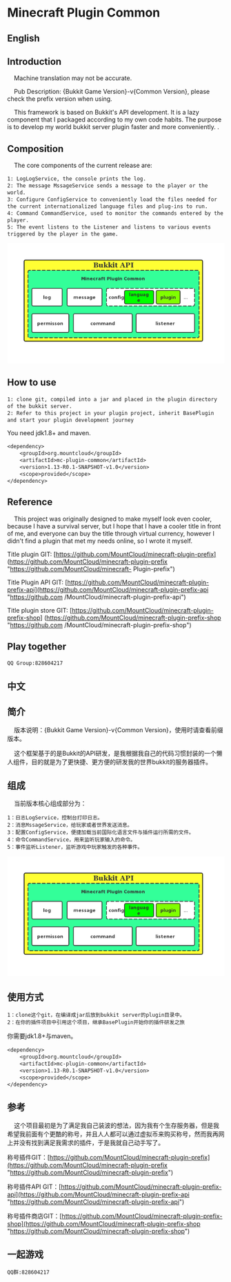 # Minecraft Plugin Common

## English
## Introduction

&nbsp;&nbsp;&nbsp;&nbsp;Machine translation may not be accurate.

&nbsp;&nbsp;&nbsp;&nbsp;Pub Description: {Bukkit Game Version}-v{Common Version}, please check the prefix version when using.

&nbsp;&nbsp;&nbsp;&nbsp;This framework is based on Bukkit's API development. It is a lazy component that I packaged according to my own code habits. The purpose is to develop my world bukkit server plugin faster and more conveniently. .

## Composition

&nbsp;&nbsp;&nbsp;&nbsp;The core components of the current release are:

	1: LogLogService, the console prints the log.
	2: The message MssageService sends a message to the player or the world.
	3: Configure ConfigService to conveniently load the files needed for the current internationalized language files and plug-ins to run.
	4: Command CommandService, used to monitor the commands entered by the player.
	5: The event listens to the Listener and listens to various events triggered by the player in the game.

<div align=center><img src="framework.png" width="600"/></div>

## How to use


	1: clone git, compiled into a jar and placed in the plugin directory of the bukkit server.
	2: Refer to this project in your plugin project, inherit BasePlugin and start your plugin development journey

You need jdk1.8+ and maven.

	<dependency>
		<groupId>org.mountcloud</groupId>
		<artifactId>mc-plugin-common</artifactId>
		<version>1.13-R0.1-SNAPSHOT-v1.0</version>
		<scope>provided</scope>
	</dependency>

## Reference

&nbsp;&nbsp;&nbsp;&nbsp;This project was originally designed to make myself look even cooler, because I have a survival server, but I hope that I have a cooler title in front of me, and everyone can buy the title through virtual currency, however I didn't find a plugin that met my needs online, so I wrote it myself.

Title plugin GIT: [https://github.com/MountCloud/minecraft-plugin-prefix] (https://github.com/MountCloud/minecraft-plugin-prefix "https://github.com/MountCloud/minecraft- Plugin-prefix")

Title Plugin API GIT: [https://github.com/MountCloud/minecraft-plugin-prefix-api](https://github.com/MountCloud/minecraft-plugin-prefix-api "https://github.com /MountCloud/minecraft-plugin-prefix-api")

Title plugin store GIT: [https://github.com/MountCloud/minecraft-plugin-prefix-shop] (https://github.com/MountCloud/minecraft-plugin-prefix-shop "https://github.com /MountCloud/minecraft-plugin-prefix-shop")


## Play together

	QQ Group:828604217

## 中文

## 简介

&nbsp;&nbsp;&nbsp;&nbsp;版本说明：{Bukkit Game Version}-v{Common Version}，使用时请查看前缀版本。

&nbsp;&nbsp;&nbsp;&nbsp;这个框架基于的是Bukkit的API研发，是我根据我自己的代码习惯封装的一个懒人组件，目的就是为了更快捷、更方便的研发我的世界bukkit的服务器插件。

## 组成

&nbsp;&nbsp;&nbsp;&nbsp;当前版本核心组成部分为：
	
	1：日志LogService，控制台打印日志。
	2：消息MssageService，给玩家或者世界发送消息。
	3：配置ConfigService，便捷加载当前国际化语言文件与插件运行所需的文件。
	4：命令CommandService，用来监听玩家输入的命令。
	5：事件监听Listener，监听游戏中玩家触发的各种事件。

<div align=center><img src="framework.png" width="600"/></div>

## 使用方式


	1：clone这个git，在编译成jar后放到bukkit server的plugin目录中。
	2：在你的插件项目中引用这个项目，继承BasePlugin开始你的插件研发之旅

你需要jdk1.8+与maven。

	<dependency>
		<groupId>org.mountcloud</groupId>
		<artifactId>mc-plugin-common</artifactId>
		<version>1.13-R0.1-SNAPSHOT-v1.0</version>
		<scope>provided</scope>
	</dependency>

## 参考

&nbsp;&nbsp;&nbsp;&nbsp;这个项目最初是为了满足我自己装波的想法，因为我有个生存服务器，但是我希望我前面有个更酷的称号，并且人人都可以通过虚拟币来购买称号，然而我再网上并没有找到满足我需求的插件，于是我就自己动手写了。

称号插件GIT：[https://github.com/MountCloud/minecraft-plugin-prefix](https://github.com/MountCloud/minecraft-plugin-prefix "https://github.com/MountCloud/minecraft-plugin-prefix")

称号插件API GIT：[https://github.com/MountCloud/minecraft-plugin-prefix-api](https://github.com/MountCloud/minecraft-plugin-prefix-api "https://github.com/MountCloud/minecraft-plugin-prefix-api")

称号插件商店GIT：[https://github.com/MountCloud/minecraft-plugin-prefix-shop](https://github.com/MountCloud/minecraft-plugin-prefix-shop "https://github.com/MountCloud/minecraft-plugin-prefix-shop")

## 一起游戏

	QQ群:828604217